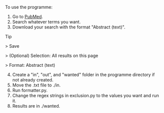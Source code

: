 To use the programme:

1. Go to [PubMed](<https://pubmed.ncbi.nlm.nih.gov/>).
2. Search whatever terms you want.
3. Download your search with the format "Abstract (text)".
> [!TIP]
> \> Save
>
> \> (Optional) Selection: All results on this page
>
> \> Format: Abstract (text)
4. Create a "in", "out", and "wanted" folder in the programme directory if not already created.
5. Move the .txt file to ./in.
6. Run formatter.py.
7. Change the regex strings in exclusion.py to the values you want and run it.
8. Results are in ./wanted.